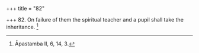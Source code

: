 +++
title = "82"

+++
82. On failure of them the spiritual teacher and a pupil shall take the inheritance. [^54] 


[^54]:  Āpastamba II, 6, 14, 3.
